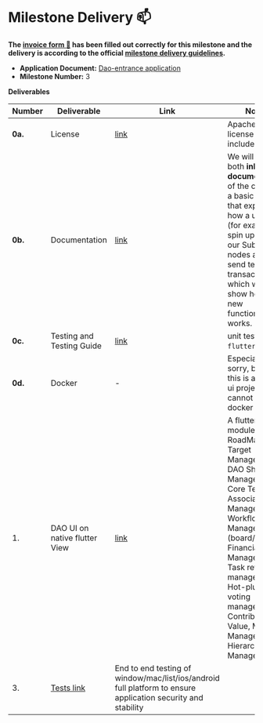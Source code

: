 # Milestone Delivery :mailbox:


**The [invoice form :pencil:](https://docs.google.com/forms/d/e/1FAIpQLSfmNYaoCgrxyhzgoKQ0ynQvnNRoTmgApz9NrMp-hd8mhIiO0A/viewform) has been filled out correctly for this milestone and the delivery is according to the official [milestone delivery guidelines](https://github.com/w3f/Grants-Program/blob/master/docs/Support%20Docs/milestone-deliverables-guidelines.md).**  

* **Application Document:** [Dao-entrance application](https://github.com/w3f/Grants-Program/blob/master/applications/dao-entrance-phase-1.md)
* **Milestone Number:** 3

**Deliverables**

| Number | Deliverable | Link | Notes |
| ------------- | ------------- | ------------- |------------- |
| **0a.** | License |[link](https://github.com/dao-entrance/app/blob/main/LICENSE)| Apache 2.0 license included. |
| **0b.** | Documentation |[link](https://github.com/dao-entrance/app/blob/main/docs/install_and_run.md)| We will provide both **inline documentation** of the code and a basic **tutorial** that explains how a user can (for example) spin up one of our Substrate nodes and send test transactions, which will show how the new functionality works. |
| **0c.** | Testing and Testing Guide |[link](https://github.com/WeteeDAO/dao-entrance/blob/main/docs/testing-guide.md#join-dao)| unit test `flutter test`. |
| **0d.** | Docker |-| Especially sorry, because this is a flutter ui project, we cannot provide docker with it. |
| 1. | DAO UI on native flutter View |[link](https://github.com/dao-entrance/app)| A flutter navive module 1. RoadMap Target Management 2. DAO Share Management 3. Core Team, Association Management 4. Workflow Management (board/task) 5. Financial Management 6. Task reward management 7. Hot-plug voting management 8. Contribution Value, Medal Management 9. Hierarchical Management |
| 3. | [Tests link](https://github.com/WeteeDAO/dao-entrance/blob/main/docs/install_and_run.md#run-e2e-dao) | End to end testing of window/mac/list/ios/android full platform to ensure application security and stability |


